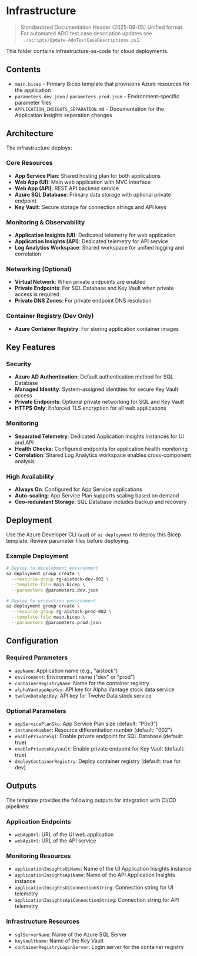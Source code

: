 # Infrastructure

> Standardized Documentation Header (2025-09-05)
> Unified format. For automated ADO test case description updates see `../scripts/Update-AdoTestCaseDescriptions.ps1`.

This folder contains infrastructure-as-code for cloud deployments.

## Contents

- `main.bicep` - Primary Bicep template that provisions Azure resources for the application
- `parameters.dev.json` / `parameters.prod.json` - Environment-specific parameter files
- `APPLICATION_INSIGHTS_SEPARATION.md` - Documentation for the Application Insights separation changes

## Architecture

The infrastructure deploys:

### Core Resources

- **App Service Plan**: Shared hosting plan for both applications
- **Web App (UI)**: Main web application with MVC interface
- **Web App (API)**: REST API backend service
- **Azure SQL Database**: Primary data storage with optional private endpoint
- **Key Vault**: Secure storage for connection strings and API keys

### Monitoring & Observability

- **Application Insights (UI)**: Dedicated telemetry for web application
- **Application Insights (API)**: Dedicated telemetry for API service
- **Log Analytics Workspace**: Shared workspace for unified logging and correlation

### Networking (Optional)

- **Virtual Network**: When private endpoints are enabled
- **Private Endpoints**: For SQL Database and Key Vault when private access is required
- **Private DNS Zones**: For private endpoint DNS resolution

### Container Registry (Dev Only)

- **Azure Container Registry**: For storing application container images

## Key Features

### Security

- **Azure AD Authentication**: Default authentication method for SQL Database
- **Managed Identity**: System-assigned identities for secure Key Vault access
- **Private Endpoints**: Optional private networking for SQL and Key Vault
- **HTTPS Only**: Enforced TLS encryption for all web applications

### Monitoring

- **Separated Telemetry**: Dedicated Application Insights instances for UI and API
- **Health Checks**: Configured endpoints for application health monitoring
- **Correlation**: Shared Log Analytics workspace enables cross-component analysis

### High Availability

- **Always On**: Configured for App Service applications
- **Auto-scaling**: App Service Plan supports scaling based on demand
- **Geo-redundant Storage**: SQL Database includes backup and recovery

## Deployment

Use the Azure Developer CLI (`azd`) or `az deployment` to deploy this Bicep template. Review parameter files before deploying.

### Example Deployment

```bash
# Deploy to development environment
az deployment group create \
  --resource-group rg-aistock-dev-002 \
  --template-file main.bicep \
  --parameters @parameters.dev.json

# Deploy to production environment  
az deployment group create \
  --resource-group rg-aistock-prod-002 \
  --template-file main.bicep \
  --parameters @parameters.prod.json
```

## Configuration

### Required Parameters

- `appName`: Application name (e.g., "aistock")
- `environment`: Environment name ("dev" or "prod")
- `containerRegistryName`: Name for the container registry
- `alphaVantageApiKey`: API key for Alpha Vantage stock data service
- `twelveDataApiKey`: API key for Twelve Data stock service

### Optional Parameters

- `appServicePlanSku`: App Service Plan size (default: "P0v3")
- `instanceNumber`: Resource differentiation number (default: "002")
- `enablePrivateSql`: Enable private endpoint for SQL Database (default: true)
- `enablePrivateKeyVault`: Enable private endpoint for Key Vault (default: true)
- `deployContainerRegistry`: Deploy container registry (default: true for dev)

## Outputs

The template provides the following outputs for integration with CI/CD pipelines:

### Application Endpoints

- `webAppUrl`: URL of the UI web application
- `webApiUrl`: URL of the API service

### Monitoring Resources

- `applicationInsightsUiName`: Name of the UI Application Insights instance
- `applicationInsightsApiName`: Name of the API Application Insights instance
- `applicationInsightsUiConnectionString`: Connection string for UI telemetry
- `applicationInsightsApiConnectionString`: Connection string for API telemetry

### Infrastructure Resources

- `sqlServerName`: Name of the Azure SQL Server
- `keyVaultName`: Name of the Key Vault
- `containerRegistryLoginServer`: Login server for the container registry
